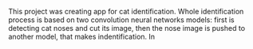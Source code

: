 This project was creating app for cat identification. Whole identification process is based on two convolution neural networks models: first is detecting cat noses and cut its image, then the nose image is pushed to another model, that makes indentification.
In 
